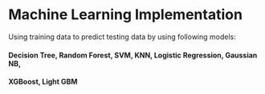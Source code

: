# Machine Learning Implementation
Using training data to predict testing data by using following models: 
#### Decision Tree, Random Forest, SVM, KNN, Logistic Regression, Gaussian NB,
#### XGBoost, Light GBM
